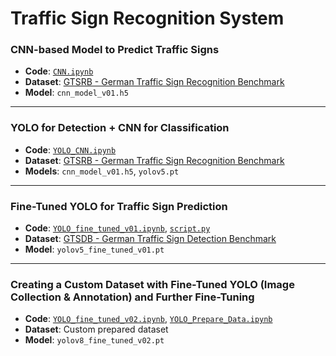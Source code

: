 # Traffic Sign Recognition System

### CNN-based Model to Predict Traffic Signs
- **Code**: [`CNN.ipynb`](CNN.ipynb)
- **Dataset**: [GTSRB - German Traffic Sign Recognition Benchmark](https://www.kaggle.com/datasets/meowmeowmeowmeowmeow/gtsrb-german-traffic-sign)
- **Model**: `cnn_model_v01.h5`

---

### YOLO for Detection + CNN for Classification
- **Code**: [`YOLO_CNN.ipynb`](YOLO_CNN.ipynb)
- **Dataset**: [GTSRB - German Traffic Sign Recognition Benchmark](https://www.kaggle.com/datasets/meowmeowmeowmeowmeow/gtsrb-german-traffic-sign)
- **Models**: `cnn_model_v01.h5`, `yolov5.pt`

---

### Fine-Tuned YOLO for Traffic Sign Prediction
- **Code**: [`YOLO_fine_tuned_v01.ipynb`](YOLO_fine_tuned_v01.ipynb), [`script.py`](script.py)
- **Dataset**: [GTSDB - German Traffic Sign Detection Benchmark](https://benchmark.ini.rub.de/gtsdb_dataset.html)
- **Model**: `yolov5_fine_tuned_v01.pt`

---

### Creating a Custom Dataset with Fine-Tuned YOLO (Image Collection & Annotation) and Further Fine-Tuning
- **Code**: [`YOLO_fine_tuned_v02.ipynb`](YOLO_fine_tuned_v02.ipynb), [`YOLO_Prepare_Data.ipynb`](YOLO_Prepare_Data.ipynb)
- **Dataset**: Custom prepared dataset
- **Model**: `yolov8_fine_tuned_v02.pt`
